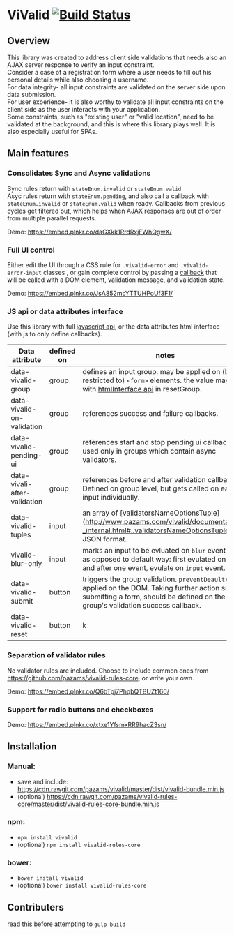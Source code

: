 # ViValid [![Build Status](https://travis-ci.org/pazams/vivalid.svg)](https://travis-ci.org/pazams/vivalid)

## Overview
This library was created to address client side validations that needs also an AJAX server response to verify an input constraint.  
Consider a case of a registration form where a user needs to fill out his personal details while also choosing a username.  
For data integrity- all input constraints are validated on the server side upon data submission.  
For user experience- it is also worthy to validate all input constraints on the client side as the user interacts with your application.  
Some constraints, such as "existing user" or "valid location", need to be validated at the background, and this is where this library plays well. It is also especially useful for SPAs.

## Main features
### Consolidates Sync and Async validations
Sync rules return with `stateEnum.invalid` or `stateEnum.valid`  
Asyc rules return with `stateEnum.pending`, and also call a callback with `stateEnum.invalid` or `stateEnum.valid` when ready. Callbacks from previous cycles get filtered out, which helps when AJAX responses are out of order from multiple parallel requests.


Demo: https://embed.plnkr.co/daGXkk1RrdRxjFWhQgwX/

### Full UI control 
Either edit the UI through a CSS rule for `.vivalid-error` and `.vivalid-error-input` classes , or gain complete control by passing a [callback](http://pazams.github.io/vivalid/documentation/-_internal.html#..onInputValidationResult) that will be called with a DOM element, validation message, and validation state.

Demo: https://embed.plnkr.co/JsA852mcYTTUHPoUf3F1/

### JS api or data attributes interface
Use this library with full [javascript api](http://pazams.github.io/vivalid/documentation/vivalid.html), or the data attributes html interface (with js to only define callbacks).

Data attribute | defined on    | notes
-------------- | --------------| -----
data-vivalid-group | group | defines an input group. may be applied on (but not restricted to) `<form>` elements. the value may used with [htmlInterface api](http://www.pazams.com/vivalid/documentation/vivalid.htmlInterface.html) in resetGroup.
data-vivalid-on-validation | group | references success and failure callbacks.
data-vivalid-pending-ui | group | references start and stop pending ui callbacks. used only in groups which contain async validators.
data-vivali-after-validation | group | references before and after validation callbacks. Defined on group level, but gets called on each input individually.
data-vivalid-tuples | input | an array of [validatorsNameOptionsTuple] (http://www.pazams.com/vivalid/documentation/-_internal.html#..validatorsNameOptionsTuple) in JSON format.
vivalid-blur-only | input | marks an input to be evluated on `blur` event only, as opposed to default way: first evulated on `blur` and after one event, evulate on `input` event.
data-vivalid-submit | button | triggers the group validation. `preventDeault()` is applied on the DOM. Taking further action such as submitting a form, should be defined on the group's validation success callback.
data-vivalid-reset | button | k


### Separation of validator rules
No validator rules are included. Choose to include common ones from https://github.com/pazams/vivalid-rules-core, or write your own.

Demo: https://embed.plnkr.co/Q6bTpj7PhqbQTBUZt166/

### Support for radio buttons and checkboxes
Demo: https://embed.plnkr.co/xtxe1YfsmxRR9hacZ3sn/


## Installation

### Manual:
* save and include: https://cdn.rawgit.com/pazams/vivalid/master/dist/vivalid-bundle.min.js
* (optional) https://cdn.rawgit.com/pazams/vivalid-rules-core/master/dist/vivalid-rules-core-bundle.min.js

### npm:
* `npm install vivalid`
* (optional) `npm install vivalid-rules-core`

### bower:
* `bower install vivalid`
* (optional) `bower install vivalid-rules-core`

## Contributers
read [this](https://github.com/pazams/vivalid/issues/1) before attempting to `gulp build`
